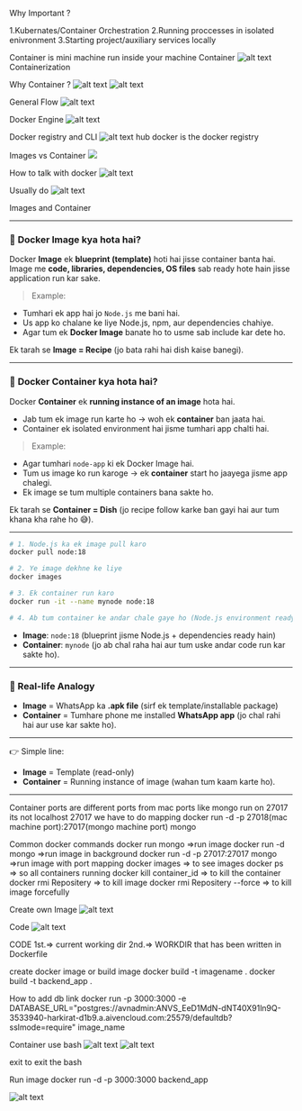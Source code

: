 Why Important ?

1.Kubernates/Container Orchestration
2.Running proccesses in isolated enivronment
3.Starting project/auxiliary services locally

Container is mini machine run inside your machine 
Container ![alt text](image.png)
Containerization

Why Container ?
![alt text](image-1.png)
![alt text](image-2.png)

General Flow
![alt text](image-3.png)

Docker Engine
![alt text](image-4.png)

Docker registry and CLI
![alt text](image-5.png)
hub docker is the docker registry

Images vs Container
![ ](image-6.png)

How to talk with docker
![alt text](image-7.png)

Usually do
![alt text](image-9.png)

Images and Container

---

### 🔹 **Docker Image kya hota hai?**

Docker **Image** ek **blueprint (template)** hoti hai jisse container banta hai.
Image me **code, libraries, dependencies, OS files** sab ready hote hain jisse application run kar sake.

> Example:

* Tumhari ek app hai jo `Node.js` me bani hai.
* Us app ko chalane ke liye Node.js, npm, aur dependencies chahiye.
* Agar tum ek **Docker Image** banate ho to usme sab include kar dete ho.

Ek tarah se **Image = Recipe** (jo bata rahi hai dish kaise banegi).

---

### 🔹 **Docker Container kya hota hai?**

Docker **Container** ek **running instance of an image** hota hai.

* Jab tum ek image run karte ho → woh ek **container** ban jaata hai.
* Container ek isolated environment hai jisme tumhari app chalti hai.

> Example:

* Agar tumhari `node-app` ki ek Docker Image hai.
* Tum us image ko run karoge → ek **container** start ho jaayega jisme app chalegi.
* Ek image se tum multiple containers bana sakte ho.

Ek tarah se **Container = Dish** (jo recipe follow karke ban gayi hai aur tum khana kha rahe ho 😅).

---


```bash
# 1. Node.js ka ek image pull karo
docker pull node:18

# 2. Ye image dekhne ke liye
docker images

# 3. Ek container run karo
docker run -it --name mynode node:18

# 4. Ab tum container ke andar chale gaye ho (Node.js environment ready hai)
```

* **Image**: `node:18` (blueprint jisme Node.js + dependencies ready hain)
* **Container**: `mynode` (jo ab chal raha hai aur tum uske andar code run kar sakte ho).

---

### 🔹 Real-life Analogy

* **Image** = WhatsApp ka **.apk file** (sirf ek template/installable package)
* **Container** = Tumhare phone me installed **WhatsApp app** (jo chal rahi hai aur use kar sakte ho).

---

👉 Simple line:

* **Image** = Template (read-only)
* **Container** = Running instance of image (wahan tum kaam karte ho).

---

Container ports are different ports from mac ports
like mongo run on 27017 its not localhost 27017 
we have to do mapping
docker run -d -p 27018(mac machine port):27017(mongo machine port) mongo

Common docker commands
docker run mongo =>run image
docker run -d mongo =>run image in background
docker run -d -p 27017:27017 mongo =>run image with port mapping
docker images => to see images
docker ps => so all containers running
docker kill container_id => to kill the container
docker rmi Repositery => to kill image
docker rmi Repositery --force => to kill image forcefully

Create own Image
![alt text](image-10.png)

Code
![alt text](image-11.png)

CODE 1st.=> current working dir 2nd.=> WORKDIR that has been written in Dockerfile

create docker image or build image
docker build -t imagename . 
docker build -t backend_app .

How to add db link 
docker run -p 3000:3000 -e DATABASE_URL="postgres://avnadmin:ANVS_EeD1MdN-dNT40X91ln9Q-3533940-harkirat-d1b9.a.aivencloud.com:25579/defaultdb?sslmode=require" image_name


Container use bash
![alt text](image-12.png)
![alt text](image-13.png)

exit to exit the bash


Run image 
docker run -d -p 3000:3000 backend_app


![alt text](image-14.png)